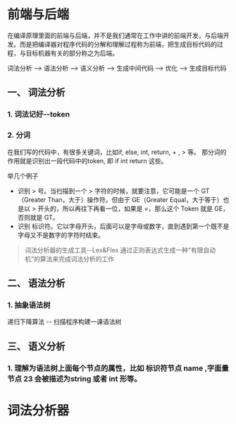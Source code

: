 # 前端与后端
在编译原理里面的前端与后端，并不是我们通常在工作中讲的前端开发，与后端开发。而是把编译器对程序代码的分解和理解过程称为前端，把生成目标代码的过程，与目标机器有关的部分称之为后端。

词法分析 --> 语法分析 --> 语义分析 --> 生成中间代码 --> 优化 --> 生成目标代码

## 一、 词法分析
### 1. 词法记好--token
### 2. 分词
在我们写的代码中，有很多关键词，比如if, else, int, return, + , > 等。
那分词的作用就是识别出一段代码中的token, 即 if int return 这些。

举几个例子 
- 识别 > 号。当扫描到一个 > 字符的时候，就要注意，它可能是一个 GT（Greater Than，大于）操作符。但由于 GE（Greater Equal，大于等于）也是以 > 开头的，所以再往下再看一位，如果是 =，那么这个 Token 就是 GE，否则就是 GT。
- 识别 标识符。它以字母开头，后面可以是字母或数字，直到遇到第一个既不是字母又不是数字的字符时结束。

> 词法分析器的生成工具--Lex&Flex 通过正则表达式生成一种"有限自动机"的算法来完成词法分析的工作

## 二、 语法分析
### 1. 抽象语法树
递归下降算法 -- 扫描程序构建一课语法树

## 三、 语义分析
### 1. 理解为语法树上面每个节点的属性，比如 标识符节点 name ,字面量节点 23 会被描述为string 或者 int 形等。


# 词法分析器
